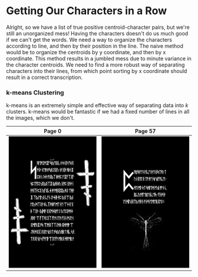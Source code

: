 # Getting Our Characters in a Row

Alright, so we have a list of true positive centroid-character pairs, but we're still an unorganized mess! Having the characters doesn't do us much good if we can't get the words. We need a way to organize the characters according to line, and then by their position in the line. The naive method would be to organize the centroids by y coordinate, and then by x coordinate. This method results in a jumbled mess due to minute variance in the character centroids. We need to find a more robust way of separating characters into their lines, from which point sorting by x coordinate should result in a correct transcription.

### k-means Clustering

k-means is an extremely simple and effective way of separating data into *k* clusters. k-means would be fantastic if we had a fixed number of lines in all the images, which we don't.

 Page 0 | Page 57
:------:|:-------:
![page 0](https://raw.githubusercontent.com/ralphatobe/cicada-3301/master/docs/img/0_original.png "Page 0") | ![page 57](https://raw.githubusercontent.com/ralphatobe/cicada-3301/master/docs/img/57_original.png "Page 57")
